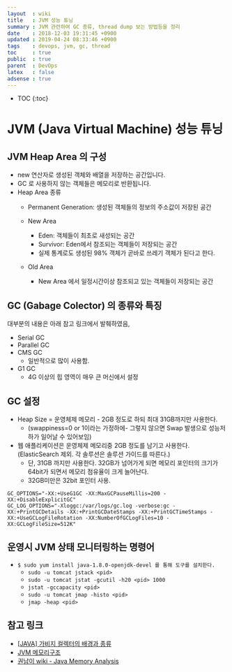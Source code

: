 ```yaml
---
layout  : wiki
title   : JVM 성능 튜닝
summary : JVM 관련하여 GC 종류, thread dump 보는 방법등을 정리
date    : 2018-12-03 19:31:45 +0900
updated : 2019-04-24 08:33:46 +0900
tags    : devops, jvm, gc, thread
toc     : true
public  : true
parent  : DevOps
latex   : false
adsense : true
---
```

* TOC
{:toc}

# JVM (Java Virtual Machine) 성능 튜닝

## JVM Heap Area 의 구성
* new 연산자로 생성된 객체와 배열을 저장하는 공간입니다.
* GC 로 사용하지 않는 객체들은 메모리로 반환됩니다.
* Heap Area 종류
	* Permanent Generation: 생성된 객체들의 정보의 주소값이 저장된 공간
	* New Area
		* Eden: 객체들이 최초로 새성되는 공간
		* Survivor: Eden에서 참조되는 객체들이 저장되는 공간
		* 실제 통계로도 생성된 98% 객체가 곧바로 쓰레기 객체가 된다고 한다.

	* Old Area
		* New Area 에서 일정시간이상 참조되고 있는 객체들이 저장되는 공간 

## GC (Gabage Colector) 의 종류와 특징

대부분의 내용은 아래 참고 링크에서 발췌하였음,

* Serial GC
* Parallel GC
* CMS GC
	* 일반적으로 많이 사용함.
* G1 GC
	* 4G 이상의 힙 영역이 매우 큰 머신에서 설정

## GC 설정
* Heap Size = 운영체제 메모리 - 2GB 정도로 하되 최대 31GB까지만 사용한다.
	* (swappiness=0 or 1이라는 가정하에- 그렇지 않으면 Swap 발생으로 성능저하가 일어날 수 있어보임)
* 웹 애플리케이션은 운영체제 메모리중 2GB 정도를 남기고 사용한다.  (ElasticSearch 제외. 각 솔루션은 솔루션 가이드를 따른다.)
	* 단, 31GB 까지만 사용한다. 32GB가 넘어가게 되면 메모리 포인터의 크기가 64bit가 되면서 메모리 점유율이 크게 늘어난다.
	* 32GB미만은 32bit 포인터 사용. 

```
GC_OPTIONS="-XX:+UseG1GC -XX:MaxGCPauseMillis=200 -XX:+DisableExplicitGC"
GC_LOG_OPTIONS="-Xloggc:/var/logs/gc.log -verbose:gc -XX:+PrintGCDetails -XX:+PrintGCDateStamps -XX:+PrintGCTimeStamps -XX:+UseGCLogFileRotation -XX:NumberOfGCLogFiles=10 -XX:GCLogFileSize=512K"
```


## 운영시 JVM 상태 모니터링하는 명령어

* `$ sudo yum install java-1.8.0-openjdk-devel 를 통해 도구를 설치한다.`
	* `sudo -u tomcat jstack <pid>`
	* `sudo -u tomcat jstat -gcutil -h20 <pid> 1000`
	* `jstat -gccapacity <pid>`
	* `sudo -u tomcat jmap -histo <pid>`
	* `jmap -heap <pid>`


## 참고 링크

* [[JAVA] 가비지 컬렉터의 배경과 종류](https://okky.kr/article/379036)
* [JVM 메모리구조](https://www.google.com/url?sa=t&rct=j&q=&esrc=s&source=web&cd=2&ved=2ahUKEwi6lOjDq-fhAhXJS7wKHdCaBQUQFjABegQIBxAC&url=http%3A%2F%2Fjavaslave.tistory.com%2Fattachment%2Fcfile25.uf%402367C345566D35C5303FB9.pdf&usg=AOvVaw2yvS052I9N2riZ9fyqH1-I)
* [권남이 wiki - Java Memory Analysis](http://kwonnam.pe.kr/wiki/java/memory)
